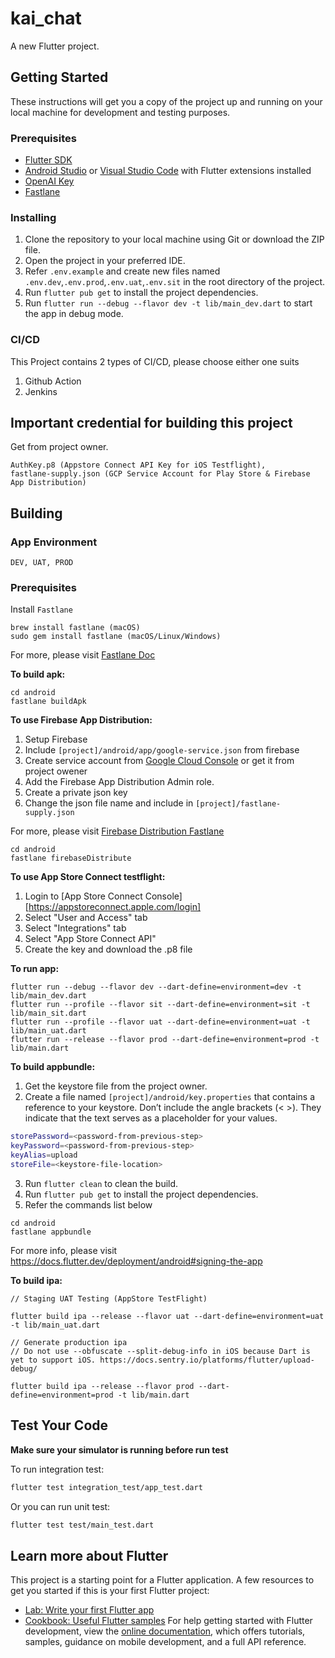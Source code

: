 # kai_chat

A new Flutter project.

## Getting Started

These instructions will get you a copy of the project up and running on your local machine for development and testing purposes.

### Prerequisites

- [Flutter SDK](https://flutter.dev/docs/get-started/install)
- [Android Studio](https://developer.android.com/studio) or [Visual Studio Code](https://code.visualstudio.com/) with Flutter extensions installed
- [OpenAI Key](https://platform.openai.com/api-keys)
- [Fastlane](https://docs.fastlane.tools/)

### Installing

1. Clone the repository to your local machine using Git or download the ZIP file.
2. Open the project in your preferred IDE.
3. Refer `.env.example` and create new files named `.env.dev`,`.env.prod`,`.env.uat`,`.env.sit` in the root directory of the project.
4. Run `flutter pub get` to install the project dependencies.
5. Run `flutter run --debug --flavor dev -t lib/main_dev.dart` to start the app in debug mode.

### CI/CD

This Project contains 2 types of CI/CD, please choose either one suits

1. Github Action
2. Jenkins

## Important credential for building this project

Get from project owner.

```
AuthKey.p8 (Appstore Connect API Key for iOS Testflight),
fastlane-supply.json (GCP Service Account for Play Store & Firebase App Distribution)
```

## Building

### App Environment

```
DEV, UAT, PROD
```

### Prerequisites

Install `Fastlane`

```
brew install fastlane (macOS)
sudo gem install fastlane (macOS/Linux/Windows)
```

For more, please visit [Fastlane Doc](https://docs.fastlane.tools/)

**To build apk:**

```
cd android
fastlane buildApk
```

**To use Firebase App Distribution:**

1. Setup Firebase
2. Include `[project]/android/app/google-service.json` from firebase
3. Create service account from [Google Cloud Console](https://console.cloud.google.com/projectselector2/iam-admin/serviceaccounts) or get it from project owener
4. Add the Firebase App Distribution Admin role.
5. Create a private json key
6. Change the json file name and include in `[project]/fastlane-supply.json`

For more, please visit [Firebase Distribution Fastlane](https://firebase.google.com/docs/app-distribution/android/distribute-fastlane)

```
cd android
fastlane firebaseDistribute
```

**To use App Store Connect testflight:**

1. Login to [App Store Connect Console][https://appstoreconnect.apple.com/login]
2. Select "User and Access" tab
3. Select "Integrations" tab
4. Select "App Store Connect API"
5. Create the key and download the .p8 file

**To run app:**

```
flutter run --debug --flavor dev --dart-define=environment=dev -t lib/main_dev.dart
flutter run --profile --flavor sit --dart-define=environment=sit -t lib/main_sit.dart
flutter run --profile --flavor uat --dart-define=environment=uat -t lib/main_uat.dart
flutter run --release --flavor prod --dart-define=environment=prod -t lib/main.dart
```

**To build appbundle:**

1. Get the keystore file from the project owner.
2. Create a file named `[project]/android/key.properties` that contains a reference to your keystore. Don’t include the angle brackets (< >). They indicate that the text serves as a placeholder for your values.

```bash
storePassword=<password-from-previous-step>
keyPassword=<password-from-previous-step>
keyAlias=upload
storeFile=<keystore-file-location>
```

3. Run `flutter clean` to clean the build.
4. Run `flutter pub get` to install the project dependencies.
5. Refer the commands list below

```
cd android
fastlane appbundle
```

For more info, please visit https://docs.flutter.dev/deployment/android#signing-the-app

**To build ipa:**

```
// Staging UAT Testing (AppStore TestFlight)

flutter build ipa --release --flavor uat --dart-define=environment=uat -t lib/main_uat.dart

// Generate production ipa
// Do not use --obfuscate --split-debug-info in iOS because Dart is yet to support iOS. https://docs.sentry.io/platforms/flutter/upload-debug/

flutter build ipa --release --flavor prod --dart-define=environment=prod -t lib/main.dart
```

## Test Your Code

**Make sure your simulator is running before run test**

To run integration test:

```bash
flutter test integration_test/app_test.dart
```

Or you can run unit test:

```bash
flutter test test/main_test.dart
```

## Learn more about Flutter

This project is a starting point for a Flutter application.
A few resources to get you started if this is your first Flutter project:

- [Lab: Write your first Flutter app](https://docs.flutter.dev/get-started/codelab)
- [Cookbook: Useful Flutter samples](https://docs.flutter.dev/cookbook)
  For help getting started with Flutter development, view the
  [online documentation](https://docs.flutter.dev/), which offers tutorials,
  samples, guidance on mobile development, and a full API reference.
